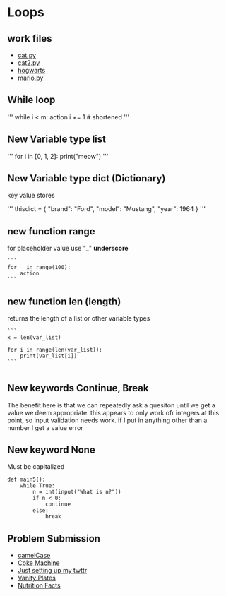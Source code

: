 # Loops

## work files
- [cat.py](cat.py)
- [cat2.py](cat2.py)
- [hogwarts](./hogwarts.py)
- [mario.py](./mario.py)

## While loop
'''
while i < m:
        action
        i += 1 # shortened
'''

## New Variable type list
'''
for i in [0, 1, 2]:
    print("meow")
'''

## New Variable type dict (Dictionary)
key value stores

'''
thisdict = {
  "brand": "Ford",
  "model": "Mustang",
  "year": 1964
}
'''

## new function range
for placeholder value use "_" **underscore**

    ```
    for _ in range(100):
        action
    ```

## new function len (length)
returns the length of a list or other variable types

    ```
    x = len(var_list)

    for i in range(len(var_list)):
        print(var_list[i])
    ```

#

## New keywords Continue, Break
The benefit here is that we can repeatedly ask a quesiton until we get a value we deem appropriate.  this appears to only work ofr integers at this point, so input validation needs work.  if I put in anything other than a number I get a value error

## New keyword None
Must be capitalized

```
def main5():
    while True:
        n = int(input("What is n?"))
        if n < 0:
            continue
        else:
            break
```

## Problem Submission
- [camelCase](./camel.py)
- [Coke Machine](./coke.py)
- [Just setting up my twttr](./twttr.py)
- [Vanity Plates](./plates.py)
- [Nutrition Facts](./nutrition.py)
